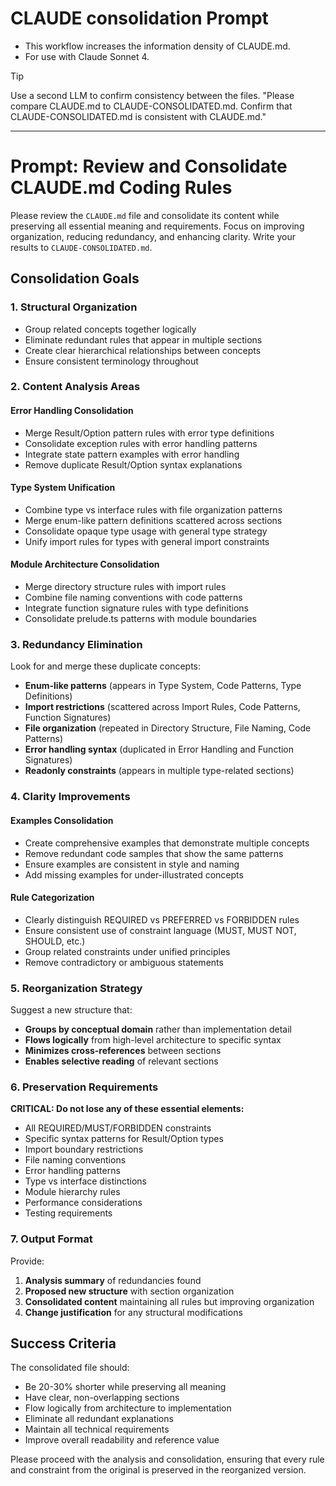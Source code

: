 # CLAUDE consolidation Prompt

- This workflow increases the information density of CLAUDE.md.
- For use with Claude Sonnet 4.

> [!TIP]
> Use a second LLM to confirm consistency between the files.
> "Please compare CLAUDE.md to CLAUDE-CONSOLIDATED.md. Confirm that CLAUDE-CONSOLIDATED.md is consistent with CLAUDE.md."

----


# Prompt: Review and Consolidate CLAUDE.md Coding Rules

Please review the `CLAUDE.md` file and consolidate its content while preserving all essential meaning and requirements. Focus on improving organization, reducing redundancy, and enhancing clarity. Write your results to `CLAUDE-CONSOLIDATED.md`.

## Consolidation Goals

### 1. **Structural Organization**
- Group related concepts together logically
- Eliminate redundant rules that appear in multiple sections
- Create clear hierarchical relationships between concepts
- Ensure consistent terminology throughout

### 2. **Content Analysis Areas**

#### **Error Handling Consolidation**
- Merge Result/Option pattern rules with error type definitions
- Consolidate exception rules with error handling patterns
- Integrate state pattern examples with error handling
- Remove duplicate Result/Option syntax explanations

#### **Type System Unification**
- Combine type vs interface rules with file organization patterns
- Merge enum-like pattern definitions scattered across sections
- Consolidate opaque type usage with general type strategy
- Unify import rules for types with general import constraints

#### **Module Architecture Consolidation**
- Merge directory structure rules with import rules
- Combine file naming conventions with code patterns
- Integrate function signature rules with type definitions
- Consolidate prelude.ts patterns with module boundaries

### 3. **Redundancy Elimination**

Look for and merge these duplicate concepts:
- **Enum-like patterns** (appears in Type System, Code Patterns, Type Definitions)
- **Import restrictions** (scattered across Import Rules, Code Patterns, Function Signatures)
- **File organization** (repeated in Directory Structure, File Naming, Code Patterns)
- **Error handling syntax** (duplicated in Error Handling and Function Signatures)
- **Readonly constraints** (appears in multiple type-related sections)

### 4. **Clarity Improvements**

#### **Examples Consolidation**
- Create comprehensive examples that demonstrate multiple concepts
- Remove redundant code samples that show the same patterns
- Ensure examples are consistent in style and naming
- Add missing examples for under-illustrated concepts

#### **Rule Categorization**
- Clearly distinguish REQUIRED vs PREFERRED vs FORBIDDEN rules
- Ensure consistent use of constraint language (MUST, MUST NOT, SHOULD, etc.)
- Group related constraints under unified principles
- Remove contradictory or ambiguous statements

### 5. **Reorganization Strategy**

Suggest a new structure that:
- **Groups by conceptual domain** rather than implementation detail
- **Flows logically** from high-level architecture to specific syntax
- **Minimizes cross-references** between sections
- **Enables selective reading** of relevant sections

### 6. **Preservation Requirements**

**CRITICAL: Do not lose any of these essential elements:**
- All REQUIRED/MUST/FORBIDDEN constraints
- Specific syntax patterns for Result/Option types
- Import boundary restrictions
- File naming conventions
- Error handling patterns
- Type vs interface distinctions
- Module hierarchy rules
- Performance considerations
- Testing requirements

### 7. **Output Format**

Provide:
1. **Analysis summary** of redundancies found
2. **Proposed new structure** with section organization
3. **Consolidated content** maintaining all rules but improving organization
4. **Change justification** for any structural modifications

## Success Criteria

The consolidated file should:
- Be 20-30% shorter while preserving all meaning
- Have clear, non-overlapping sections
- Flow logically from architecture to implementation
- Eliminate all redundant explanations
- Maintain all technical requirements
- Improve overall readability and reference value

Please proceed with the analysis and consolidation, ensuring that every rule and constraint from the original is preserved in the reorganized version.
